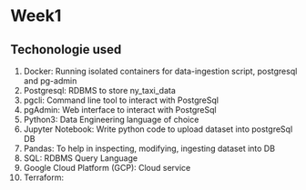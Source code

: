 # Week1
## Techonologie used

1. Docker: Running isolated containers for data-ingestion script, postgresql and pg-admin
2. Postgresql: RDBMS to store ny_taxi_data
3. pgcli: Command line tool to interact with PostgreSql
4. pgAdmin: Web interface to interact with PostgreSql
5. Python3: Data Engineering language of choice
6. Jupyter Notebook: Write python code to upload dataset into postgreSql DB
7. Pandas: To help in inspecting, modifying, ingesting dataset into DB
8. SQL: RDBMS Query Language
9. Google Cloud Platform (GCP): Cloud service
10. Terraform: 
